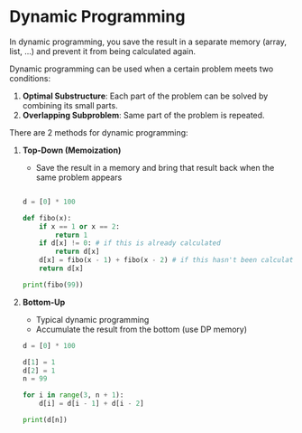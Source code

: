 # Dynamic Programming 
In dynamic programming, you save the result in a separate memory (array, list, ...) and prevent it from being calculated again. 

Dynamic programming can be used when a certain problem meets two conditions:

1. **Optimal Substructure**: Each part of the problem can be solved by combining its small parts.  
2. **Overlapping Subproblem**: Same part of the problem is repeated.

There are 2 methods for dynamic programming:  
1. **Top-Down (Memoization)**
 
    - Save the result in a memory and bring that result back when the same problem appears
    ```python
    
    d = [0] * 100

    def fibo(x):
        if x == 1 or x == 2:
            return 1
        if d[x] != 0: # if this is already calculated
            return d[x]
        d[x] = fibo(x - 1) + fibo(x - 2) # if this hasn't been calculated yet 
        return d[x]

    print(fibo(99))
    
    ```
2. **Bottom-Up**

    - Typical dynamic programming 
    - Accumulate the result from the bottom (use DP memory)
    ```python
    d = [0] * 100

    d[1] = 1
    d[2] = 1
    n = 99

    for i in range(3, n + 1):
        d[i] = d[i - 1] + d[i - 2]

    print(d[n])
    ```
    
